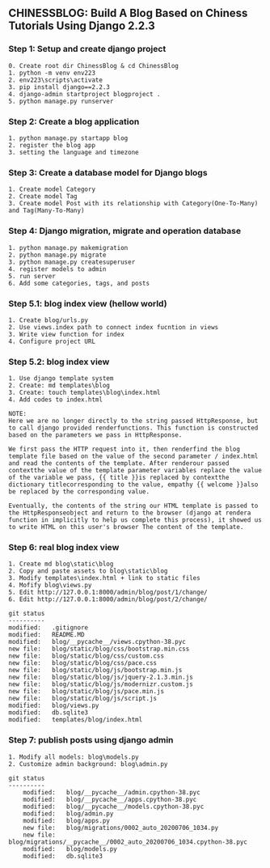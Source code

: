 ## CHINESSBLOG: Build A Blog Based on Chiness Tutorials Using Django 2.2.3

### Step 1: Setup and create django project

	0. Create root dir ChinessBlog & cd ChinessBlog
	1. python -m venv env223
	2. env223\scripts\activate
	3. pip install django==2.2.3
	4. django-admin startproject blogproject .
	5. python manage.py runserver

### Step 2: Create a blog application

	1. python manage.py startapp blog
	2. register the blog app
	3. setting the language and timezone	

### Step 3: Create a database model for Django blogs

	1. Create model Category
	2. Create model Tag
	3. Create model Post with its relationship with Category(One-To-Many) and Tag(Many-To-Many)	

### Step 4: Django migration, migrate and operation database

	1. python manage.py makemigration
	2. python manage.py migrate
	3. python manage.py createsuperuser
	4. register models to admin
	5. run server
	6. Add some categories, tags, and posts

### Step 5.1: blog index view (hellow world)

	1. Create blog/urls.py
	2. Use views.index path to connect index fucntion in views
	3. Write view function for index
	4. Configure project URL

### Step 5.2: blog index view 

	1. Use django template system
	2. Create: md templates\blog
	3. Create: touch templates\blog\index.html
	4. Add codes to index.html

	NOTE:
	Here we are no longer directly to the string passed HttpResponse, but to call django provided renderfunctions. This function is constructed based on the parameters we pass in HttpResponse.

	We first pass the HTTP request into it, then renderfind the blog template file based on the value of the second parameter / index.html and read the contents of the template. After renderour passed contextthe value of the template parameter variables replace the value of the variable we pass, {{ title }}is replaced by contextthe dictionary titlecorresponding to the value, empathy {{ welcome }}also be replaced by the corresponding value.

	Eventually, the contents of the string our HTML template is passed to the HttpResponseobject and return to the browser (django at rendera function in implicitly to help us complete this process), it showed us to write HTML on this user's browser The content of the template.	

### Step 6: real blog index view

	1. Create md blog\static\blog
	2. Copy and paste assets to blog\static\blog
	3. Modify templates\index.html + link to static files
	4. Mofify blog\views.py
	5. Edit http://127.0.0.1:8000/admin/blog/post/1/change/
	6. Edit http://127.0.0.1:8000/admin/blog/post/2/change/

	git status
	----------
	modified:   .gitignore                              
	modified:   README.MD                               
	modified:   blog/__pycache__/views.cpython-38.pyc   
	new file:   blog/static/blog/css/bootstrap.min.css  
	new file:   blog/static/blog/css/custom.css         
	new file:   blog/static/blog/css/pace.css           
	new file:   blog/static/blog/js/bootstrap.min.js    
	new file:   blog/static/blog/js/jquery-2.1.3.min.js 
	new file:   blog/static/blog/js/modernizr.custom.js 
	new file:   blog/static/blog/js/pace.min.js         
	new file:   blog/static/blog/js/script.js           
	modified:   blog/views.py                           
	modified:   db.sqlite3                              
	modified:   templates/blog/index.html               
                                                    

### Step 7: publish posts using django admin

	1. Modify all models: blog\models.py 
	2. Customize admin background: blog\admin.py

	git status
	----------
 		modified:   blog/__pycache__/admin.cpython-38.pyc
        modified:   blog/__pycache__/apps.cpython-38.pyc
        modified:   blog/__pycache__/models.cpython-38.pyc
        modified:   blog/admin.py
        modified:   blog/apps.py
        new file:   blog/migrations/0002_auto_20200706_1034.py
        new file:   blog/migrations/__pycache__/0002_auto_20200706_1034.cpython-38.pyc
        modified:   blog/models.py
        modified:   db.sqlite3	